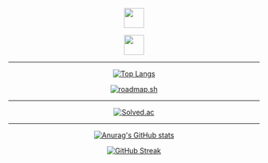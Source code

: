 <div align="center">

<a href="https://sms1875.github.io/"><img src="https://img.shields.io/badge/Blog-4285F4?style=flat-square&logo=blogger&logoColor=white" height="40"/></a>
  
<a href="https://aback-earwig-715.notion.site/Portfolio-138f6d719ba3804eb217d6af33079a07"><img src="https://img.shields.io/badge/Portfolio-333333?style=flat-square&logo=Notion&logoColor=white" height="40"/></a>
  
---

[![Top Langs](https://github-readme-stats.vercel.app/api/top-langs/?username=sms1875&layout=compact&size_weight=0.5&count_weight=0.5&langs_count=10)](https://github.com/anuraghazra/github-readme-stats)

[![roadmap.sh](https://roadmap.sh/card/tall/684939aead6d56a8063f0bcb?variant=dark&t=1754957507)](https://roadmap.sh)

---

[![Solved.ac](http://mazassumnida.wtf/api/v2/generate_badge?boj=sms1875)](https://solved.ac/sms1875)

---

[![Anurag's GitHub stats](https://github-readme-stats.vercel.app/api?username=sms1875)](https://github.com/anuraghazra/github-readme-stats)

[![GitHub Streak](https://streak-stats.demolab.com?user=sms1875&theme=merko)](https://git.io/streak-stats)<br>

</div>
